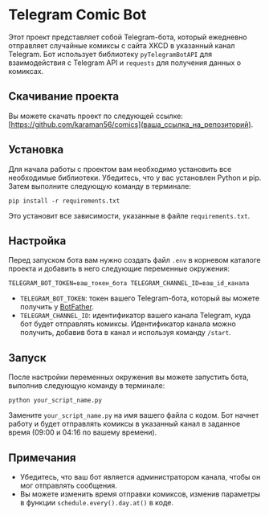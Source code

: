 # Telegram Comic Bot

Этот проект представляет собой Telegram-бота, который ежедневно отправляет случайные комиксы с сайта XKCD в указанный канал Telegram. Бот использует библиотеку `pyTelegramBotAPI` для взаимодействия с Telegram API и `requests` для получения данных о комиксах.
## Скачивание проекта

Вы можете скачать проект по следующей ссылке: [https://github.com/karaman56/comics](ваша_ссылка_на_репозиторий).
## Установка

Для начала работы с проектом вам необходимо установить все необходимые библиотеки. Убедитесь, что у вас установлен Python и pip. Затем выполните следующую команду в терминале:

```
pip install -r requirements.txt
```

Это установит все зависимости, указанные в файле `requirements.txt`.

## Настройка

Перед запуском бота вам нужно создать файл `.env` в корневом каталоге проекта и добавить в него следующие переменные окружения:
```
TELEGRAM_BOT_TOKEN=ваш_токен_бота TELEGRAM_CHANNEL_ID=ваш_id_канала
```


- `TELEGRAM_BOT_TOKEN`: токен вашего Telegram-бота, который вы можете получить у [BotFather](https://t.me/botfather).
- `TELEGRAM_CHANNEL_ID`: идентификатор вашего канала Telegram, куда бот будет отправлять комиксы. Идентификатор канала можно получить, добавив бота в канал и используя команду `/start`.

## Запуск

После настройки переменных окружения вы можете запустить бота, выполнив следующую команду в терминале:

```
python your_script_name.py
```

Замените `your_script_name.py` на имя вашего файла с кодом. Бот начнет работу и будет отправлять комиксы в указанный канал в заданное время (09:00 и 04:16 по вашему времени).

## Примечания

- Убедитесь, что ваш бот является администратором канала, чтобы он мог отправлять сообщения.
- Вы можете изменить время отправки комиксов, изменив параметры в функции `schedule.every().day.at()` в коде.



